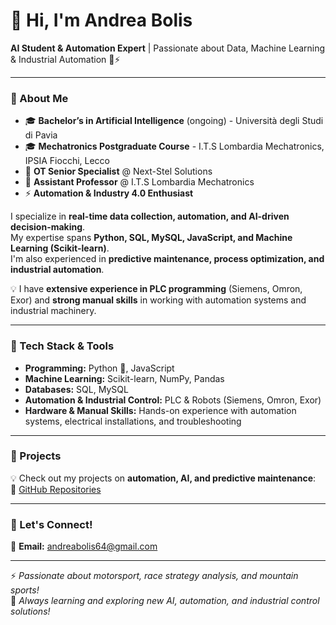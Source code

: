 # 👋 Hi, I'm Andrea Bolis

**AI Student & Automation Expert** | Passionate about Data, Machine Learning & Industrial Automation 🤖⚡

---

### 🚀 About Me  
- 🎓 **Bachelor’s in Artificial Intelligence** (ongoing) - Università degli Studi di Pavia
- 🎓 **Mechatronics Postgraduate Course** - I.T.S Lombardia Mechatronics, IPSIA Fiocchi, Lecco
- 💼 **OT Senior Specialist** @ Next-Stel Solutions  
- 🏫 **Assistant Professor** @ I.T.S Lombardia Mechatronics  
- ⚡ **Automation & Industry 4.0 Enthusiast**  

I specialize in **real-time data collection, automation, and AI-driven decision-making**.  
My expertise spans **Python, SQL, MySQL, JavaScript, and Machine Learning (Scikit-learn)**.  
I'm also experienced in **predictive maintenance, process optimization, and industrial automation**.

💡 I have **extensive experience in PLC programming** (Siemens, Omron, Exor) and **strong manual skills** in working with automation systems and industrial machinery.

---

### 🔧 Tech Stack & Tools  
- **Programming:** Python 🐍, JavaScript  
- **Machine Learning:** Scikit-learn, NumPy, Pandas  
- **Databases:** SQL, MySQL  
- **Automation & Industrial Control:** PLC & Robots (Siemens, Omron, Exor) 
- **Hardware & Manual Skills:** Hands-on experience with automation systems, electrical installations, and troubleshooting  

---

### 📌 Projects  
💡 Check out my projects on **automation, AI, and predictive maintenance**:  
🔗 [GitHub Repositories](https://github.com/andreabolis)  

---

### 🎯 Let's Connect!  
📧 **Email:** [andreabolis64@gmail.com](mailto:andreabolis64@gmail.com)  

---

⚡ *Passionate about motorsport, race strategy analysis, and mountain sports!*  
🚀 *Always learning and exploring new AI, automation, and industrial control solutions!*
